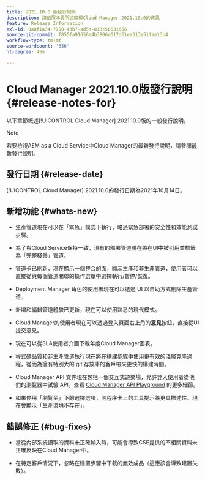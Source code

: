 ```yaml
---
title: 2021.10.0 版發行說明
description: 請依照本頁所述取得Cloud Manager 2021.10.0的資訊
feature: Release Information
exl-id: 0a8f1a34-7750-43b7-ad5d-813c56631d56
source-git-commit: f855fa91656e4b3806a617d61ea313a51fae13b4
workflow-type: tm+mt
source-wordcount: '356'
ht-degree: 45%

---
```


# Cloud Manager 2021.10.0版發行說明 {#release-notes-for}

以下章節概述[!UICONTROL Cloud Manager] 2021.10.0版的一般發行說明。

>[!NOTE]
>若要檢視AEM as a Cloud Service中Cloud Manager的最新發行說明，請參閱[最新發行說明](https://experienceleague.adobe.com/docs/experience-manager-cloud-service/onboarding/getting-access/release-notes-cloud-manager/release-notes-cm-current.html?lang=en#getting-access)。

## 發行日期 {#release-date}

[!UICONTROL Cloud Manager] 2021.10.0的發行日期為2021年10月14日。

## 新增功能 {#whats-new}

* 生產管道現在可以在「緊急」模式下執行，略過緊急部署的安全性和效能測試步驟。

* 為了與Cloud Service保持一致，現有的部署管道現在將在UI中被引用並標籤為「完整棧疊」管道。

* 管道卡已刷新，現在顯示一個整合的面，顯示生產和非生產管道，使用者可以直接從與每個管道關聯的操作選單中選擇執行/暫停/恢復。

* Deployment Manager 角色的使用者現在可以透過 UI 以自助方式刪除生產管道。

* 新增和編輯管道體驗已更新，現在可以使用熟悉的現代模式。

* Cloud Manager的使用者現在可以透過登入頁面右上角的&#x200B;**意見**&#x200B;按鈕，直接從UI提交意見。

* 現在可以從SLA使用者介面下載年度Cloud Manager圖表。

* 程式碼品質和非生產管道執行現在將在構建步驟中使用更有效的淺層克隆過程，從而為擁有特別大的 git 存放庫的客戶帶來更快的構建時間。

* Cloud Manager API 文件現在包括一個交互式遊樂場，允許登入使用者從他們的瀏覽器中試驗 API。查看 [Cloud Manager API Playground](https://www.adobe.io/experience-cloud/cloud-manager/reference/playground/) 的更多細節。

* 如果停用「瀏覽至」下的選擇選項，則程序卡上的工具提示將更具描述性。現在會顯示「生產環境不存在」。


## 錯誤修正 {#bug-fixes}

* 當從內部系統讀取的資料未正確輸入時，可能會導致CSE提供的不相關資料未正確反映在Cloud Manager中。

* 在特定客戶情況下，忽略在建置步驟中下載的無效成品（這應該會導致建置失敗）。
